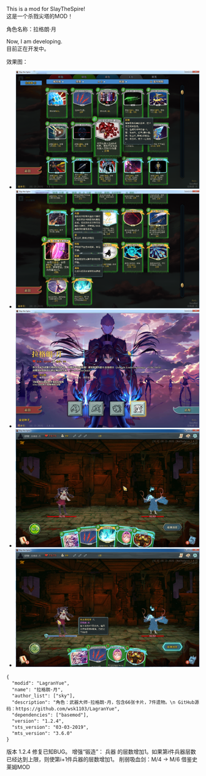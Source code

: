 This is a mod for SlayTheSpire!  
这是一个杀戮尖塔的MOD！

角色名称：拉格朗·月

Now, I am developing.  
目前正在开发中。

效果图：  
-  ![这里写图片描述](https://raw.githubusercontent.com/wsk1103/LagranYue/master/img/1.png)
-  ![这里写图片描述](https://raw.githubusercontent.com/wsk1103/LagranYue/master/img/2.png)
-  ![这里写图片描述](https://raw.githubusercontent.com/wsk1103/LagranYue/master/img/3.png)
-  ![这里写图片描述](https://raw.githubusercontent.com/wsk1103/LagranYue/master/img/4.png)
-  ![这里写图片描述](https://raw.githubusercontent.com/wsk1103/LagranYue/master/img/5.png)

```
{
  "modid": "LagranYue",
  "name": "拉格朗·月",
  "author_list": ["sky"],
  "description": "角色：武器大师·拉格朗·月，包含66张卡片，7件遗物。\n GitHub源码：https://github.com/wsk1103/LagranYue",
  "dependencies": ["basemod"],
  "version": "1.2.4",
  "sts_version": "03-03-2019",
  "mts_version": "3.6.0"
}
 ```
版本 1.2.4
修复已知BUG。
增强“锻造”： 兵器 的层数增加1。如果第i件兵器层数已经达到上限，则使第i+1件兵器的层数增加1。
削弱吸血剑：M/4   ->  M/6
借鉴史莱姆MOD